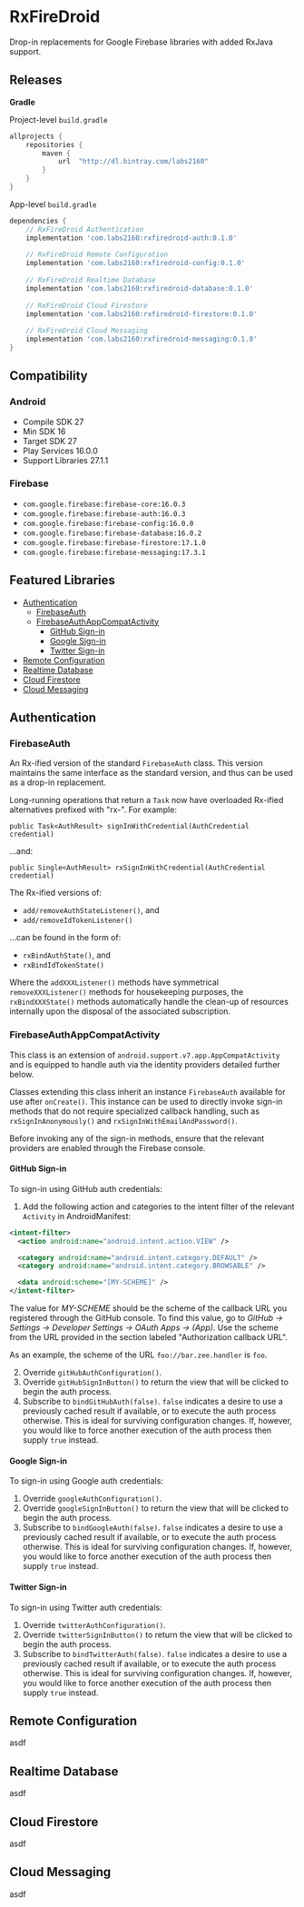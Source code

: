 # RxFireDroid 

Drop-in replacements for Google Firebase libraries with added RxJava support.

## Releases

**Gradle** 

Project-level `build.gradle`

```groovy
allprojects {
    repositories {
        maven {
            url  "http://dl.bintray.com/labs2160"
        }
    }
}
```

App-level `build.gradle`
```groovy
dependencies {
    // RxFireDroid Authentication
    implementation 'com.labs2160:rxfiredroid-auth:0.1.0'
    
    // RxFireDroid Remote Configuration  
    implementation 'com.labs2160:rxfiredroid-config:0.1.0'
    
    // RxFireDroid Realtime Database  
    implementation 'com.labs2160:rxfiredroid-database:0.1.0'
    
    // RxFireDroid Cloud Firestore  
    implementation 'com.labs2160:rxfiredroid-firestore:0.1.0'
    
    // RxFireDroid Cloud Messaging  
    implementation 'com.labs2160:rxfiredroid-messaging:0.1.0'
}
```

## Compatibility
### Android
* Compile SDK 27
* Min SDK 16
* Target SDK 27
* Play Services 16.0.0
* Support Libraries 27.1.1

### Firebase
* `com.google.firebase:firebase-core:16.0.3`
* `com.google.firebase:firebase-auth:16.0.3`
* `com.google.firebase:firebase-config:16.0.0`
* `com.google.firebase:firebase-database:16.0.2`
* `com.google.firebase:firebase-firestore:17.1.0`
* `com.google.firebase:firebase-messaging:17.3.1`

## Featured Libraries
- [Authentication](#authentication)
  - [FirebaseAuth](#firebase-auth)
  - [FirebaseAuthAppCompatActivity](#fireauthappcompatactivity)
    - [GitHub Sign-in](#github-sign-in)
    - [Google Sign-in](#google-sign-in)
    - [Twitter Sign-in](#twitter-sign-in)
- [Remote Configuration](#remote-configuration)
- [Realtime Database](#realtime-database)
- [Cloud Firestore](#cloud-firestore)
- [Cloud Messaging](#cloud-messaging)

## Authentication
### FirebaseAuth
An Rx-ified version of the standard `FirebaseAuth` class. This version 
maintains the same interface as the standard version, and thus can be used
as a drop-in replacement. 

Long-running operations that return a `Task` now have overloaded Rx-ified 
alternatives prefixed with "rx-". For example:
```
public Task<AuthResult> signInWithCredential(AuthCredential credential)
```
...and:
```
public Single<AuthResult> rxSignInWithCredential(AuthCredential credential)
```

The Rx-ified versions of:
* `add/removeAuthStateListener()`, and
* `add/removeIdTokenListener()`

...can be found in the form of:
* `rxBindAuthState()`, and
* `rxBindIdTokenState()`

Where the `addXXXListener()` methods have symmetrical `removeXXXListener()`
methods for housekeeping purposes, the `rxBindXXXState()` methods automatically 
handle the clean-up of resources internally upon the disposal of the associated 
subscription.

### FirebaseAuthAppCompatActivity
This class is an extension of `android.support.v7.app.AppCompatActivity` and 
is equipped to handle auth via the identity providers detailed further below.

Classes extending this class inherit an instance `FirebaseAuth` available for 
use after `onCreate()`. This instance can be used to directly invoke sign-in 
methods that do not require specialized callback handling, such as 
`rxSignInAnonymously()` and `rxSignInWithEmailAndPassword()`. 

Before invoking any of the sign-in methods, ensure that the relevant providers 
are enabled through the Firebase console.

#### GitHub Sign-in
To sign-in using GitHub auth credentials:
1. Add the following action and categories to the intent filter of the relevant 
`Activity` in AndroidManifest:
```xml
<intent-filter>
  <action android:name="android.intent.action.VIEW" />

  <category android:name="android.intent.category.DEFAULT" />
  <category android:name="android.intent.category.BROWSABLE" />

  <data android:scheme="[MY-SCHEME]" />
</intent-filter>
```

The value for *MY-SCHEME* should be the scheme of the callback URL you 
registered through the GitHub console. To find this value, go to 
*GitHub -> Settings -> Developer Settings -> OAuth Apps -> (App)*. Use the 
scheme from the URL provided in the section labeled "Authorization callback 
URL". 

As an example, the scheme of the URL `foo://bar.zee.handler` is `foo`.

2. Override `gitHubAuthConfiguration()`.
2. Override `gitHubSignInButton()` to return the view that will be clicked to 
begin the auth process.
2. Subscribe to `bindGitHubAuth(false)`. `false` indicates a desire to use a 
previously cached result if available, or to execute the auth process 
otherwise. This is ideal for surviving configuration changes. If, however, you 
would like to force another execution of the auth process then supply `true` 
instead. 

#### Google Sign-in
To sign-in using Google auth credentials:
1. Override `googleAuthConfiguration()`.
1. Override `googleSignInButton()` to return the view that will be clicked to 
begin the auth process.
2. Subscribe to `bindGoogleAuth(false)`. `false` indicates a desire to use a 
previously cached result if available, or to execute the auth process 
otherwise. This is ideal for surviving configuration changes. If, however, you 
would like to force another execution of the auth process then supply `true` 
instead. 

#### Twitter Sign-in
To sign-in using Twitter auth credentials:
1. Override `twitterAuthConfiguration()`.
1. Override `twitterSignInButton()` to return the view that will be clicked to 
begin the auth process.
2. Subscribe to `bindTwitterAuth(false)`. `false` indicates a desire to use a 
previously cached result if available, or to execute the auth process 
otherwise. This is ideal for surviving configuration changes. If, however, you 
would like to force another execution of the auth process then supply `true` 
instead. 


## Remote Configuration
asdf

## Realtime Database
asdf

## Cloud Firestore
asdf

## Cloud Messaging
asdf
